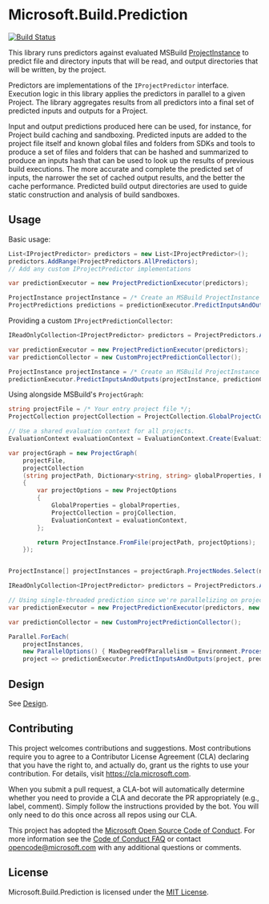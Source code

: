 # Microsoft.Build.Prediction
[![Build Status](https://dev.azure.com/ms/BuildXL/_apis/build/status/microsoft.MSBuildPrediction-CI?branchName=master)](https://dev.azure.com/ms/BuildXL/_build/latest?definitionId=154&branchName=master)

This library runs predictors against evaluated MSBuild [ProjectInstance]([https://docs.microsoft.com/en-us/dotnet/api/microsoft.build.execution.projectinstance]) to predict file and directory inputs that will be read, and output directories that will be written, by the project.

Predictors are implementations of the `IProjectPredictor` interface. Execution logic in this library applies the predictors in parallel to a given Project. The library aggregates results from all predictors into a final set of predicted inputs and outputs for a Project.

Input and output predictions produced here can be used, for instance, for Project build caching and sandboxing. Predicted inputs are added to the project file itself and known global files and folders from SDKs and tools to produce a set of files and folders that can be hashed and summarized to produce an inputs hash that can be used to look up the results of previous build executions. The more accurate and complete the predicted set of inputs, the narrower the set of cached output results, and the better the cache performance. Predicted build output directories are used to guide static construction and analysis of build sandboxes.

## Usage
Basic usage:
```cs
List<IProjectPredictor> predictors = new List<IProjectPredictor>();
predictors.AddRange(ProjectPredictors.AllPredictors);
// Add any custom IProjectPredictor implementations

var predictionExecutor = new ProjectPredictionExecutor(predictors);

ProjectInstance projectInstance = /* Create an MSBuild ProjectInstance */;
ProjectPredictions predictions = predictionExecutor.PredictInputsAndOutputs(projectInstance);
```

Providing a custom `IProjectPredictionCollector`:
```cs
IReadOnlyCollection<IProjectPredictor> predictors = ProjectPredictors.AllPredictors;

var predictionExecutor = new ProjectPredictionExecutor(predictors);
var predictionCollector = new CustomProjectPredictionCollector();

ProjectInstance projectInstance = /* Create an MSBuild ProjectInstance */;
predictionExecutor.PredictInputsAndOutputs(projectInstance, predictionCollector);
```

Using alongside MSBuild's `ProjectGraph`:
```cs
string projectFile = /* Your entry project file */;
ProjectCollection projectCollection = ProjectCollection.GlobalProjectCollection;

// Use a shared evaluation context for all projects.
EvaluationContext evaluationContext = EvaluationContext.Create(EvaluationContext.SharingPolicy.Shared);

var projectGraph = new ProjectGraph(
    projectFile,
    projectCollection
    (string projectPath, Dictionary<string, string> globalProperties, ProjectCollection projCollection) =>
    {
        var projectOptions = new ProjectOptions
        {
            GlobalProperties = globalProperties,
            ProjectCollection = projCollection,
            EvaluationContext = evaluationContext,
        };

        return ProjectInstance.FromFile(projectPath, projectOptions);
    });


ProjectInstance[] projectInstances = projectGraph.ProjectNodes.Select(node => node.ProjectInstance).ToArray();

IReadOnlyCollection<IProjectPredictor> predictors = ProjectPredictors.AllPredictors;

// Using single-threaded prediction since we're parallelizing on project instances instead.
var predictionExecutor = new ProjectPredictionExecutor(predictors, new ProjectPredictionOptions { MaxDegreeOfParallelism = 1 });

var predictionCollector = new CustomProjectPredictionCollector();

Parallel.ForEach(
    projectInstances,
    new ParallelOptions() { MaxDegreeOfParallelism = Environment.ProcessorCount },
    project => predictionExecutor.PredictInputsAndOutputs(project, predictionCollector));
```

## Design
See [Design](documentation/design.md).

## Contributing
This project welcomes contributions and suggestions.  Most contributions require you to agree to a
Contributor License Agreement (CLA) declaring that you have the right to, and actually do, grant us
the rights to use your contribution. For details, visit https://cla.microsoft.com.

When you submit a pull request, a CLA-bot will automatically determine whether you need to provide
a CLA and decorate the PR appropriately (e.g., label, comment). Simply follow the instructions
provided by the bot. You will only need to do this once across all repos using our CLA.

This project has adopted the [Microsoft Open Source Code of Conduct](https://opensource.microsoft.com/codeofconduct/).
For more information see the [Code of Conduct FAQ](https://opensource.microsoft.com/codeofconduct/faq/) or
contact [opencode@microsoft.com](mailto:opencode@microsoft.com) with any additional questions or comments.

## License
Microsoft.Build.Prediction is licensed under the [MIT License](LICENSE).
